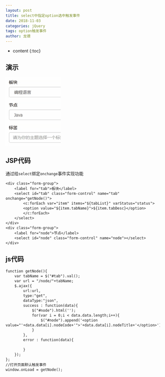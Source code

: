 ```yaml
---
layout: post
title: select中指定option选中触发事件
date: 2018-11-03
categories: jQuery
tags: option触发事件
author: 龙德
---
```


* content
{:toc}


## 演示

![image](/assets/4437e231-0bbd-4c53-90f9-1be9aefe678c.gif)




## JSP代码

通过给`select`绑定`onchange`事件实现功能

```
<div class="form-group">
    <label for="tab">板块</label>
    <select id="tab" class="form-control" name="tab" onchange="getNode()">
        <c:forEach var="item" items="${tabList}" varStatus="status">
        <option value="${item.tabName}">${item.tabDesc}</option>
        </c:forEach>
    </select>
</div>
<div class="form-group">
    <label for="node">节点</label>
    <select id="node" class="form-control" name="node"></select>
</div>
```

## js代码

```
function getNode(){
	var tabName = $("#tab").val();
	var url = "/node/"+tabName;
	$.ajax({
		url:url,
		type:"get",
		dataType:"json",
		success : function(data){
			$("#node").html('');
			for(var i = 0;i < data.data.length;i++){
				$("#node").append('<option value="'+data.data[i].nodeCode+'">'+data.data[i].nodeTitle+'</option>');
			}
		},
		error : function(data){
			
		}
	});
};
//打开页面默认触发事件
window.onLoad = getNode();
```

